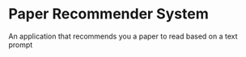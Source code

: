 # Paper Recommender System

An application that recommends you a paper to read based on a text prompt


